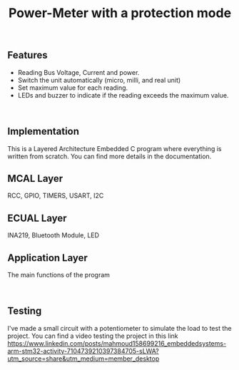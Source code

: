 <div align="center">
  
  # Power-Meter with a protection mode

</div>

<br>

## Features
- Reading Bus Voltage, Current and power.
- Switch the unit automatically (micro, milli, and real unit)
- Set maximum value for each reading.
- LEDs and buzzer to indicate if the reading exceeds the maximum value.

<br>

## Implementation
This is a Layered Architecture Embedded C program where everything is written from scratch. You can find more details in the documentation.

## MCAL Layer
RCC, GPIO, TIMERS, USART, I2C

## ECUAL Layer
INA219, Bluetooth Module, LED

## Application Layer
The main functions of the program

<br>

## Testing
I've made a small circuit with a potentiometer to simulate the load to test the project.
You can find a video testing the project in this link 
https://www.linkedin.com/posts/mahmoud158699216_embeddedsystems-arm-stm32-activity-7104739210397384705-sLWA?utm_source=share&utm_medium=member_desktop

